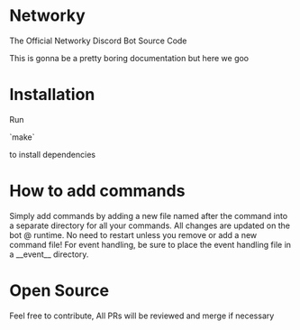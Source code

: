# Networky
The Official Networky Discord Bot Source Code


This is gonna be a pretty boring documentation but here we goo

# Installation
<p>Run </p>`make`<p> to install dependencies</p>

# How to add commands
<p>Simply add commands by adding a new file named after the command into a separate directory for all your commands. All changes are updated on the bot @ runtime. No need to restart unless you remove or add a new command file! For event handling, be sure to place the event handling file in a __event__ directory.</p>

# Open Source
<p>Feel free to contribute, All PRs will be reviewed and merge if necessary</p>